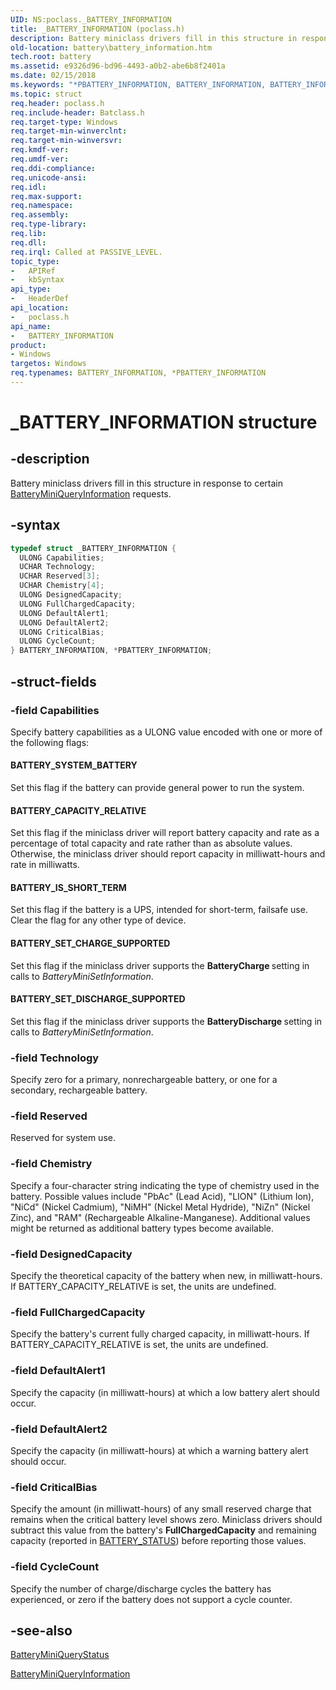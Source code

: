 ```yaml
---
UID: NS:poclass._BATTERY_INFORMATION
title: _BATTERY_INFORMATION (poclass.h)
description: Battery miniclass drivers fill in this structure in response to certain BatteryMiniQueryInformation requests.
old-location: battery\battery_information.htm
tech.root: battery
ms.assetid: e9326d96-bd96-4493-a0b2-abe6b8f2401a
ms.date: 02/15/2018
ms.keywords: "*PBATTERY_INFORMATION, BATTERY_INFORMATION, BATTERY_INFORMATION structure [Battery Devices], PBATTERY_INFORMATION, PBATTERY_INFORMATION structure pointer [Battery Devices], _BATTERY_INFORMATION, bat-struct_c2f83d6c-44f6-4e41-8f15-874edfc17b7c.xml, battery.battery_information, poclass/BATTERY_INFORMATION, poclass/PBATTERY_INFORMATION"
ms.topic: struct
req.header: poclass.h
req.include-header: Batclass.h
req.target-type: Windows
req.target-min-winverclnt:
req.target-min-winversvr:
req.kmdf-ver:
req.umdf-ver:
req.ddi-compliance:
req.unicode-ansi:
req.idl:
req.max-support:
req.namespace:
req.assembly:
req.type-library:
req.lib:
req.dll:
req.irql: Called at PASSIVE_LEVEL.
topic_type:
-	APIRef
-	kbSyntax
api_type:
-	HeaderDef
api_location:
-	poclass.h
api_name:
-	BATTERY_INFORMATION
product:
- Windows
targetos: Windows
req.typenames: BATTERY_INFORMATION, *PBATTERY_INFORMATION
---
```


# _BATTERY_INFORMATION structure


## -description


Battery miniclass drivers fill in this structure in response to certain <a href="https://msdn.microsoft.com/bd96b79a-5670-4aaf-b72c-619818c2a2e7">BatteryMiniQueryInformation</a> requests.


## -syntax


```cpp
typedef struct _BATTERY_INFORMATION {
  ULONG Capabilities;
  UCHAR Technology;
  UCHAR Reserved[3];
  UCHAR Chemistry[4];
  ULONG DesignedCapacity;
  ULONG FullChargedCapacity;
  ULONG DefaultAlert1;
  ULONG DefaultAlert2;
  ULONG CriticalBias;
  ULONG CycleCount;
} BATTERY_INFORMATION, *PBATTERY_INFORMATION;
```


## -struct-fields




### -field Capabilities

Specify battery capabilities as a ULONG value encoded with one or more of the following flags:





#### BATTERY_SYSTEM_BATTERY

Set this flag if the battery can provide general power to run the system.



#### BATTERY_CAPACITY_RELATIVE

Set this flag if the miniclass driver will report battery capacity and rate as a percentage of total capacity and rate rather than as absolute values. Otherwise, the miniclass driver should report capacity in milliwatt-hours and rate in milliwatts.



#### BATTERY_IS_SHORT_TERM

Set this flag if the battery is a UPS, intended for short-term, failsafe use. Clear the flag for any other type of device.



#### BATTERY_SET_CHARGE_SUPPORTED

Set this flag if the miniclass driver supports the <b>BatteryCharge </b>setting in calls to <i>BatteryMiniSetInformation</i>.



#### BATTERY_SET_DISCHARGE_SUPPORTED

Set this flag if the miniclass driver supports the <b>BatteryDischarge </b>setting in calls to <i>BatteryMiniSetInformation</i>.


### -field Technology

Specify zero for a primary, nonrechargeable battery, or one for a secondary, rechargeable battery.


### -field Reserved

Reserved for system use.


### -field Chemistry

Specify a four-character string indicating the type of chemistry used in the battery. Possible values include "PbAc" (Lead Acid), "LION" (Lithium Ion), "NiCd" (Nickel Cadmium), "NiMH" (Nickel Metal Hydride), "NiZn" (Nickel Zinc), and "RAM" (Rechargeable Alkaline-Manganese). Additional values might be returned as additional battery types become available.


### -field DesignedCapacity

Specify the theoretical capacity of the battery when new, in milliwatt-hours. If BATTERY_CAPACITY_RELATIVE is set, the units are undefined.


### -field FullChargedCapacity

Specify the battery's current fully charged capacity, in milliwatt-hours. If BATTERY_CAPACITY_RELATIVE is set, the units are undefined.


### -field DefaultAlert1

Specify the capacity (in milliwatt-hours) at which a low battery alert should occur.


### -field DefaultAlert2

Specify the capacity (in milliwatt-hours) at which a warning battery alert should occur.


### -field CriticalBias

Specify the amount (in milliwatt-hours) of any small reserved charge that remains when the critical battery level shows zero. Miniclass drivers should subtract this value from the battery's <b>FullChargedCapacity</b> and remaining capacity (reported in <a href="..\poclass\ns-poclass-_battery_status.md">BATTERY_STATUS</a>) before reporting those values.


### -field CycleCount

Specify the number of charge/discharge cycles the battery has experienced, or zero if the battery does not support a cycle counter.


## -see-also

<a href="https://msdn.microsoft.com/04811f63-8a57-4b39-84c5-c9b7f803c057">BatteryMiniQueryStatus</a>



<a href="https://msdn.microsoft.com/bd96b79a-5670-4aaf-b72c-619818c2a2e7">BatteryMiniQueryInformation</a>



 

 


